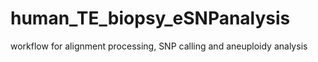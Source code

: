 # human_TE_biopsy_eSNPanalysis
workflow for alignment processing, SNP calling and aneuploidy analysis
